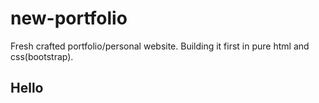 # new-portfolio
Fresh crafted portfolio/personal website.
Building it first in pure html and css(bootstrap).
<h2>Hello</h2>